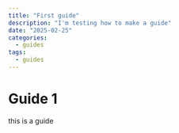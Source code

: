 ```yaml
---
title: "First guide"
description: "I'm testing how to make a guide"
date: "2025-02-25"
categories:
  - guides
tags:
  - guides
---
```

# Guide 1

this is a guide
